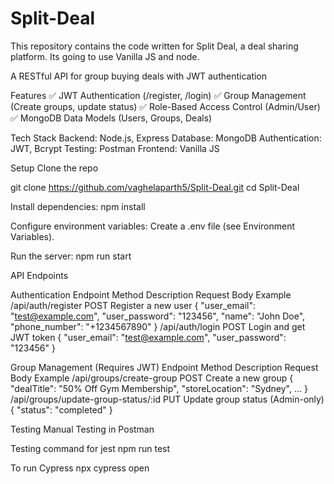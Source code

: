 # Split-Deal
This repository contains the code written for Split Deal, a deal sharing platform. Its going to use Vanilla JS and node.

A RESTful API for group buying deals with JWT authentication

Features
✅ JWT Authentication (/register, /login)
✅ Group Management (Create groups, update status)
✅ Role-Based Access Control (Admin/User)
✅ MongoDB Data Models (Users, Groups, Deals)

Tech Stack
Backend: Node.js, Express
Database: MongoDB
Authentication: JWT, Bcrypt
Testing: Postman
Frontend: Vanilla JS

Setup
Clone the repo

git clone https://github.com/vaghelaparth5/Split-Deal.git
cd Split-Deal

Install dependencies:
npm install

Configure environment variables:
Create a .env file (see Environment Variables).

Run the server:
npm run start

API Endpoints

Authentication
Endpoint	Method	Description	Request Body Example
/api/auth/register	POST	Register a new user	{ "user_email": "test@example.com", "user_password": "123456", "name": "John Doe", "phone_number": "+1234567890" }
/api/auth/login	POST	Login and get JWT token	{ "user_email": "test@example.com", "user_password": "123456" }

Group Management (Requires JWT)
Endpoint	Method	Description	Request Body Example
/api/groups/create-group	POST	Create a new group	{ "dealTitle": "50% Off Gym Membership", "storeLocation": "Sydney", ... }
/api/groups/update-group-status/:id	PUT	Update group status (Admin-only)	{ "status": "completed" }

Testing
Manual Testing in Postman

Testing command for jest 
npm run test

To run Cypress 
npx cypress open

